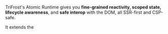 TriFrost's Atomic Runtime gives you **fine-grained reactivity, scoped state, lifecycle awareness**, and **safe interop** with the DOM, all SSR-first and CSP-safe.

It extends the [<Script>](/docs/jsx-script-behavior) hydration model with a tiny (~8KB) runtime and per-node VMs.

The result? Island-level interactivity that composes, without client bundles.

> 💡 Read the blog: [How Atomic is TriFrost Atomic](/news/blog/how_atomic_is_trifrost_atomic)

---

### What Atomic adds
When you pass `atomic: true` to `createScript()`, every `<Script>` and their parent node gains:
- An isolated VM instance ID (`el.$uid`)
- Scoped pub/sub (`el.$publish`, `el.$subscribe`, ...)
- Reactive `data` proxy (`data.$watch`, `data.$set`, `data.$bind`)
- Lifecycle hooks (`el.$unmount`, `el.$mount`)
- Global store access (`$.storeSet`, `$.storeGet`, with reactive broadcasts)
- Access to the Atomic utils (`$.fire`, `$.on`, `$.fetch`, ...)

It's like a mini reactive runtime baked directly into your DOM tree.

---

### Runtime Footprint
When enabled:
- Adds **~8KB** static runtime (served once, cached forever)
- Injects **~100-200B** glue logic on a page with scripts

It’s faster, smaller, and safer than client frameworks.

---

### ✨ el Additions
With atomic enabled, each hydrated node (`el`) becomes a full VM host:
```tsx
<Script>{({el}) => {
  console.log(el.$uid);        // unique vm id
  el.$unmount = () => {};      // cleanup logic
  el.$publish('some:event');   // broadcast
  el.$subscribe('some:event', (val) => ...); // listen
}}</Script>
```

Each `el` now has:
- `el.$uid`: Deterministic ID
- `el.$unmount`: Called automatically when removed from DOM
- `el.$mount`: Called automatically once VM node has been instantiated
- `el.$subscribe(topic, fn)`: Method allowing you to subscribe to a topic on the pubsub relay
- `el.$unsubscribe(topic)`: Method allowing you to unsubscribe from a specific topic on the pubsub relay
- `el.$publish(topic, data)`: Method allowing you to publish data to a specific topic on the pubsub relay
- Automatic integration with mutation observers and relay system

##### Scoped Pub/Sub Relay
Every atomic script runs inside an isolated VM that can **communicate across nodes** using scoped [pub/sub](https://en.wikipedia.org/wiki/Publish%E2%80%93subscribe_pattern).
```tsx
<Script>{({el}) => {
  el.$subscribe('filters:open', (val) => console.log('opened?', val));
  el.$publish('filters:open', true);
}}</Script>
```

These relay messages are:
- Fully isolated per page render
- Strongly typed via your `createScript<..., RelayEvents>()` config
- Automatically cleaned up on unmount

**Relay Typing**:
You define available messages in `createScript`:
```typescript
type RelayEvents = {
  'filters:open': boolean;
  'user:auth': {id: string};
};

const config = {
	atomic: true,
} as const;

const {Script, script} = createScript<typeof config, Env, RelayEvents>(config);
export {Script, script};
```

Handlers will be properly typed:
```typescript
el.$subscribe('filters:open', (val) => {
  val.toFixed(); // ❌ Error (val is boolean)
});
```

**Cross-Component Pub/Sub Example:**
```tsx
{/* Component A */}
<Script>
  {({el}) => {
    el.$subscribe('modal:open', () => {
      el.classList.add('show');
    });
  }}
</Script>

{/* Component B */}
<Script>
  {({el}) => {
    const btn = el.querySelector('button');
    btn?.addEventListener('click', () => {
      el.$publish('modal:open');
    });
  }}
</Script>
```
Here, `Component B` opens `Component A`, without needing props, context, or DOM queries. Both scripts remain colocated and isolated.

> 💡 Relay is broadcast-style — anyone can publish, and any other `<Script>` VM can listen.

**Want to target just a parent?**
Use `$.fire(el, type)` to dispatch a DOM event to just the parent.
```tsx
{/* Inside a child component */}
<Script>
  {({el, $}) => {
    $.fire(el, 'custom:action', {data: {foo: 123}});
  }}
</Script>

{/* Inside a wrapping component */}
<Script>
  {({el}) => {
    el.addEventListener('custom:action', (e) => {
      console.log('Child wants to do something:', e.detail);
    });
  }}
</Script>
```
Unlike relay, `$.fire(...)` walks the DOM tree either up (default) or down. Perfect for scoped signals without global subscriptions.

Combined with the global store (below), this gives you safe reactive messaging across the page.

##### Typed Global Store
TriFrost Atomic includes a global reactive store:
- Write with `$.storeSet('key', value)`
- Read with `$.storeGet('key')`
- Listen with `el.$subscribe('$store:key', handler)`

Define store shape during setup:
```typescript
type StoreData = {
  locale: string;
  theme: 'light' | 'dark';
};

const config = {} as const;

const {Script, script} = createScript<typeof config, Env, RelayEvents, StoreData>(config);
```

Store changes **automatically emit relay events**:
```tsx
$.storeSet('locale', 'en');
// Will auto trigger: el.$subscribe('$store:locale', ...)
```

Store values are deeply typed:
```tsx
const theme = $.storeGet('theme'); // Type: 'light' | 'dark'
```

This provides lightweight global coordination with zero globals.

**Store and Relay Together:**
```tsx
{/* Somewhere in Component A */}
<Script>
  {({el}) => {
    el.$subscribe('$store:theme', (val) => {
      console.log('Theme changed:', val);
      el.setAttribute('data-theme', val);
    });
  }}
</Script>

{/* Somewhere else in Component B */}
<Script>
  {({$}) => {
    $.storeSet('theme', 'dark'); // triggers A's listener
  }}
</Script>
```

This demonstrates:
- How store changes act like global pub/sub
- That VMs can subscribe to store changes as if they were events
- No manual wiring, just declare `createScript<..., ..., Store>()` and you're good

---

### ⌚ Reactive data Proxy
When atomic is enabled, the `data` object that you pass to your `<Script>` instances is elevated and automatically upgraded into a reactive proxy:

```tsx
<Script data={{count: 1}}>{({data}) => {
  data.$watch('count', (val) => console.log('Count:', val));

  data.$set('count', 5); // reactive
}}</Script>
```

You can:
- `$set(path, val)` or deep-merge objects with `$set(val)`
- `$watch(path, fn)` to subscribe to changes. The watcher fn has the following signature arguments `(newVal, oldVal)`
- `$bind(path, selector)` to two-way bind to inputs, or `$bind(path, selector, watcher)` to combine a bind and watch in a single line

All deeply typed, scoped to the node, and automatically cleaned up.

Example form binding:
```tsx
<form>
  <fieldset>
    <legend>Type</legend>
    <label><input type="radio" name="type" value="all" /> All</label>
    <label><input type="radio" name="type" value="blog" /> Blog</label>
    <label><input type="radio" name="type" value="release" /> Release</label>
  </fieldset>
  {/* We pass initial filter state to clientside */}
  <Script data={{filters: {type: 'all'}}}>
    {({data, $}) => {
      /* Bind our form inputs to the data proxy */
      data.$bind('filters.type', 'input[name="type"]');

      /* Watch for changes and send them to the backend */
      data.$watch('filters', async () => {
        /* $.fetch instantiates a document fragment for us */
        const res = await $.fetch<DocumentFragment>('/filter-news', {
          method: 'POST',
          body: data.filters
        });

        /* If all's good, replace our current news list with the content from the server */
        if (res.ok && res.content) {
          document.getElementById('news-list')?.replaceWith(res.content);
        }
      });
    }}
  </Script>
</form>
<div id="news-list">
  {/* Initial render — will get replaced when filters change */}
</div>
```

---

### 🌐 Global Store
Atomic gives access to a shared global store.
```tsx
<Script data={{locale:'nl'}}>{({$}) => {
  $.storeSet('locale', data.locale);
  console.log($.storeGet('locale'));
}}</Script>
```

But more importantly:
- `storeSet(...)` **broadcasts automatically** via `"$store:key"` relay
- You can listen to changes via `el.$subscribe('$store:open', handler)`
- It’s fully typed via your `createScript<..., ..., Store>()` setup

This makes it perfect for global state coordination.

---

### 🔧 Atomic $ Utilities
Atomic gives you access to the Atomic `$` utilities. A suite of safe, zero-dependency, DOM-native helpers.
```tsx
<Script>{({el, $}) => {
  $.on(el, 'click', () => console.log('clicked'));
  $.storeSet('theme', 'dark');
}}</Script>
```

##### Event utilities
- `$.fire(el, type, {data?, mode?})`: Fires a `CustomEvent` from the provided element. Defaults to bubbling upward.
- `$.on(el, type, handler)`: Adds an event listener and returns a disposer.
- `$.once(el, type, handler)`: Adds a one-time event listener that **auto-cleans on first call**.

##### DOM utilities
- `$.clear(el)`: Clears a dom node
- `$.query(el, selector)`: Scoped querySelector.
- `$.queryAll(el, selector)`: Scoped querySelectorAll with **array** result.
- `$.cssVar(name)`: Retrieve the value of a css static variable registered with css.var (see [Style System](/docs/jsx-style-system))
- `$.cssTheme(name)`: Retrieve the value of a css theme variable registered with css.theme (see [Style System](/docs/jsx-style-system))

##### Global Store access
- `$.storeGet(key)`: Get a value from the global store.
- `$.storeSet(key, value)`: Set a value in the global store.

##### Miscellaneous
- `$.uid()`: Generates a random id.
- `$.sleep(ms)`: Resolves after the specified delay.
- `$.eq(a, b)`: Structural equality check.
- `$.debounce(fn, delay)`: Debounced function wrapper.
- `$.fetch(...)`: Smart wrapper around fetch with automatic body serialization and content parsing.

##### Notes on $.fetch
- Automatically parses JSON, HTML, text, blobs, etc. based on the response `Content-Type`.
- Supports **timeout**: auto-aborts request after X milliseconds (internally uses AbortController)
- Supports **credentials**: Sent as `include` by default to support cookies/session auth.
- Returns
```typescript
{
  content: T | null;
  status: number;
  ok: boolean; /* True for http 2xx */
  headers: Headers;
  raw: Response | null;
}
```
- Graceful fallback: On unexpected content types or parse failures, `content` falls back to `null`.
- Safe defaults: Automatically serializes JSON payloads and sets headers unless `FormData` is used
- Auto-converts HTML response to a DocumentFragment for insertion ease
- Auto-converts Binary response to a Blob

---

### Examples
##### Event Handling + Store Access
```tsx
<Script data={{user: {name: 'Anna'}}}>
  {(el, data, $) => {
    const btn = $.query(el, 'button')!;
    const msg = $.query(el, 'p')!;

    $.on(btn, 'click', () => {
      const token = $.storeGet('auth.token');
      msg.textContent = token ? 'Authenticated ✅' : 'No Token ❌';

      $.fire(el, 'user:click', {data: {name: data.user.name}});
    });

    $.once(el, 'user:click', e => {
      console.log('Clicked once:', e.detail);
    });
  }}
</Script>
```

##### Debounced watch + Sleep
```tsx
<Script data={{search: ''}}>
  {(el, data, $) => {
    const resultBox = $.query(el, '.results')!;

    data.$bind('search', 'input[name="search"]');

    data.$watch('search', $.debounce(async (term) => {
      if (!term || term.length < 3) {
        resultBox.textContent = 'Enter at least 3 characters...';
        return;
      }

      resultBox.textContent = 'Searching...';
      await $.sleep(500); // simulate async

      // Fake result
      resultBox.textContent = term.toUpperCase();
    }, 300));
  }}
</Script>
```

##### Fetch and Inject
```tsx
<div>
  <button>Load Content</button>
  <section></section>
  <Script>{(el, data, $) => {
    const btn = $.query(el, 'button')!;
    const section = $.query(el, 'section')!;

    $.on(btn, 'click', async () => {
      const {status, content} = await $.fetch<DocumentFragment>('/snippet.html');
      if (status === 200 && content) {
        section.replaceChildren(content);
      }
    });
  }}</Script>
</div>
```

##### POST JSON Payload
```tsx
<Script>{async (el, data, $) => {
  const {status, content} = await $.fetch<{userId: string}>('/api/create-user', {
    method: 'POST',
    body: {name: 'Alice', age: 30}
  });

  if (status === 201) {
    console.log('Created user:', content);
  }
}}</Script>
```

##### Blob Fetch (eg: download)
```tsx
<Script>
  {async (el, data, $) => {
    const {status, content} = await $.fetch<Blob>('/download/file.zip');
    if (status === 200 && content) {
      const url = URL.createObjectURL(content);
      window.open(url, '_blank');
    }
  }}
</Script>
```

##### Timeout Fetch
```tsx
const res = await $.fetch('/api/heavy', { timeout: 3000 });
if (!res.ok) console.error('Request timed out or failed');
```

---

### Best Practices
- Use `atomic: true` only when you need reactivity or global coordination
- Always define `createScript(...)` once and reuse
- Bind inputs with `$bind`, not manual `addEventListener`
- Watch deeply nested keys via `data.$watch('a.b.c')` or the entire leaf via `data.$watch('a')`
- Clean up logic with `el.$unmount`

---

### TLDR
- `atomic: true` gives you per-node VMs with reactive state, lifecycle, and messaging
- Runs at sub-framework cost, with DOM-native behavior
- Ideal for interactive fragments, modals, filters, toggles

---

### Next Steps
Ready to learn more?
- Need a refresher on [JSX Basics](/docs/jsx-basics)?
- Take a technical dive into [JSX Fragments](/docs/jsx-fragments)?
- Script your first interactive component with [createScript](/docs/jsx-script-behavior)
- Or explore [styling with createCss](/docs/jsx-style-system)
